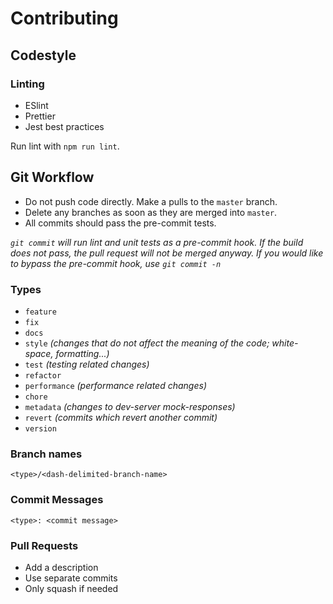# Contributing

## Codestyle

### Linting

  - ESlint
  - Prettier
  - Jest best practices

Run lint with `npm run lint`.

## Git Workflow

  - Do not push code directly. Make a pulls to the `master` branch.
  - Delete any branches as soon as they are merged into `master`.
  - All commits should pass the pre-commit tests.

*`git commit` will run lint and unit tests as a pre-commit hook. If the build does not pass, the pull request will not be merged anyway. If you would like to bypass the pre-commit hook, use `git commit -n`* 
  
### Types

  - `feature`
  - `fix`
  - `docs`
  - `style` *(changes that do not affect the meaning of the code; white-space, formatting...)*
  - `test` *(testing related changes)*
  - `refactor`
  - `performance` *(performance related changes)*
  - `chore`
  - `metadata` *(changes to dev-server mock-responses)*
  - `revert` *(commits which revert another commit)*
  - `version`

### Branch names
```
<type>/<dash-delimited-branch-name>
```

### Commit Messages

```
<type>: <commit message>
```

### Pull Requests

  - Add a description
  - Use separate commits
  - Only squash if needed
